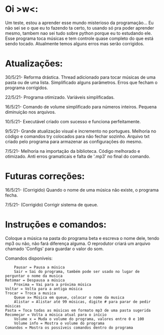 # Oi >w<:

Um teste, estou a aprender esse mundo misterioso da programação...
Eu não sei se o que eu to fazendo ta certo, to usando só pra poder aprender mesmo, tambem nao sei tudo sobre python porque eu to estudando ele. 
Esse programa toca músicas e tem controle quase completo do que está sendo tocado. Atualmente temos alguns erros mas serão corrigidos.

# Atualizações:

30/5/21- Reforma drástica.
	 Thread adicionado para tocar músicas de uma pasta ou de uma lista.
	 Simplificado alguns parâmetros.
	 Erros que fecham o programa corrigidos.

22/5/21- Programa otimizado.
	 Variáveis simplificadas.

16/5/21- Comando de volume simplificado para números inteiros.
         Pequena diminuição nos arquivos.

10/5/21- Executável criado com sucesso e funciona perfeitamente.

9/5/21- Grande atualização visual e incremento no portugues.
        Melhoria no código e comandos try colocados para não fechar sozinho.
        Arquivo txt criado pelo programa para armazenar as configurações do mesmo.

7/5/21- Melhoria na importação da biblioteca.
        Código melhorado e otimizado.
        Anti erros gramaticais e falta de '.mp3' no final do comando.

# Futuras correções:

16/5/21- (Corrigido) Quando o nome de uma música não existe, o programa fecha.

7/5/21- (Corrigido) Corrigir sistema de queue.

# Instruções e comandos:

Coloque a música na pasta do programa beta e escreva o nome dele, tendo mp3 ou não, não fará diferença alguma.
O reprodutor criará um arquivo chamado 'Configs' para guardar o valor do som.

Comandos disponíveis:

        Pausar = Pausa a música
        Sair = Sai do programa, também pode ser usado no lugar de perguntar o nome da musica
	Retomar = Despausa a música
        Proxima = Vai para a próxima música
	Voltar = Volta para a antiga música
	Trocar = Troca a musica
        Queue x= Música em queue, colocar o nome da musica
        Alistar = Alistar até 99 músicas, digite # para parar de pedir músicas
	Pasta = Toca todas as músicas em formato mp3 de uma pasta sugerida
	Recomeçar = Volta a música atual para o início
        Volume x = Muda o volume do programa, valores entre 0 e 100
        Volume info = Mostra o volume do programa
	Comandos = Mostra os possíveis comandos dentro do programa

